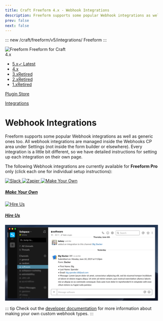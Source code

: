 ```yaml
---
title: Craft Freeform 4.x - Webhook Integrations
description: Freeform supports some popular Webhook integrations as well as generic ones too.
prev: false
next: false
---
```


<meta property="og:image" content="https://docs.solspace.com/extras/social/craft/freeform/freeform.png" />

::: new /craft/freeform/v5/integrations/
Freeform
:::

<div id="pr-heading">
    <img src="https://docs.solspace.com/extras/icons/products/freeform-icon.png" alt="Freeform" class="pr-image">
    <span class="pr-name">Freeform</span>
    <span class="pr-category">for Craft</span>
    <div class="pr-v-wrapper">
        <div class="pr-v">
            <span class="pr-v-v">4.x</span>
            <span class="pr-v-arrow arrow down"></span>
        </div>
        <ul class="pr-v-list">
            <li><a href="/craft/freeform/v5/">5.x<span class="pr-v-type pr-latest">✓ Latest</span></a></li>
            <li><a href="/craft/freeform/v4/">4.x</a></li>
            <li><a href="/craft/freeform/v3/">3.x<span class="pr-v-type pr-retired">Retired</span></a></li>
            <li><a href="/craft/freeform/v2/">2.x<span class="pr-v-type pr-retired">Retired</span></a></li>
            <li><a href="/craft/freeform/v1/">1.x<span class="pr-v-type pr-retired">Retired</span></a></li>
        </ul>
    </div>
    <div class="pr-buy">
        <a href="https://plugins.craftcms.com/freeform" class="button button-blue"><span class="external-url">Plugin Store</span></a>
    </div>
</div>

<span class="page-section"><a href="/craft/freeform/v4/integrations/">Integrations</a></span>

# Webhook Integrations <Badge type="pro" text="Pro" />

<div class="hero-lead">

Freeform supports some popular Webhook integrations as well as generic ones too. All webhook integrations are managed inside the Webhooks CP area under Settings (not inside the form builder or elsewhere). Every integration is a little bit different, so we have detailed instructions for setting up each integration on their own page.

The following Webhook integrations are currently available for **Freeform Pro** only (click each one for individual setup instructions):

</div>

<div class="feature-grid feature-api-grid">
    <a href="./slack/">
        <img src="../../../../../images/api/slack.png" alt="Slack">
    </a>
    <a href="./zapier/">
        <img src="../../../../../images/api/zapier.png" alt="Zapier">
    </a>
    <a href="./generic/" class="feature-api-grid-muted">
        <img src="../../../../../images/api/make-your-own.png" alt="Make Your Own">
        <h5>Make Your Own</h5>
    </a>
    <a href="/support/premium/" class="feature-api-grid-muted">
        <img src="../../../../../images/api/hire-us.png" alt="Hire Us">
        <h5>Hire Us</h5>
    </a>
</div>


![Slack Webhook Integration](../../images/cp_settings-slack-app.png)

::: tip
Check out the [developer documentation](../../developer/webhooks.md) for more information about making your own custom webhook types.
:::